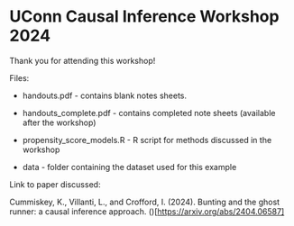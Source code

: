 # UConn Causal Inference Workshop 2024

Thank you for attending this workshop!

Files:

* handouts.pdf - contains blank notes sheets.

* handouts_complete.pdf - contains completed note sheets (available after the workshop)

* propensity_score_models.R - R script for methods discussed in the workshop

* data - folder containing the dataset used for this example

Link to paper discussed:

Cummiskey, K., Villanti, L., and Crofford, I. (2024). Bunting and the ghost runner: a causal inference approach. ()[https://arxiv.org/abs/2404.06587]


